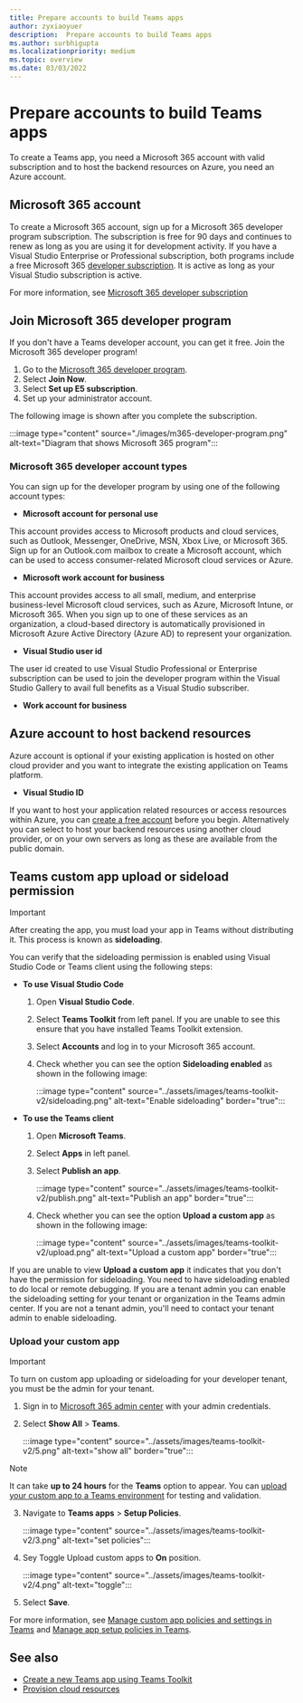 ```yaml
---
title: Prepare accounts to build Teams apps
author: zyxiaoyuer
description:  Prepare accounts to build Teams apps
ms.author: surbhigupta
ms.localizationpriority: medium
ms.topic: overview
ms.date: 03/03/2022
---
```

# Prepare accounts to build Teams apps

To create a Teams app, you need a Microsoft 365 account with valid subscription and to host the backend resources on Azure, you need an Azure account.

## Microsoft 365 account

To create a Microsoft 365 account, sign up for a Microsoft 365 developer program subscription. The subscription is free for 90 days and continues to renew as long as you are using it for development activity. If you have a Visual Studio Enterprise or Professional subscription, both programs include a free Microsoft 365 [developer subscription](https://aka.ms/MyVisualStudioBenefits). It is active as long as your Visual Studio subscription is active.

For more information, see [Microsoft 365 developer subscription](https://developer.microsoft.com/microsoft-365/dev-program)

## Join Microsoft 365 developer program

If you don't have a Teams developer account, you can get it free. Join the Microsoft 365 developer program!

1. Go to the [Microsoft 365 developer program](https://developer.microsoft.com/microsoft-365/dev-program).
2. Select **Join Now**.
3. Select **Set up E5 subscription**.
4. Set up your administrator account.

The following image is shown after you complete the subscription.

:::image type="content" source="./images/m365-developer-program.png" alt-text="Diagram that shows Microsoft 365 program":::

### Microsoft 365 developer account types

You can sign up for the developer program by using one of the following account types:

- **Microsoft account for personal use**

This account provides access to Microsoft products and cloud services, such as Outlook, Messenger, OneDrive, MSN, Xbox Live, or Microsoft 365. Sign up for an Outlook.com mailbox to create a Microsoft account, which can be used to access consumer-related Microsoft cloud services or Azure.

- **Microsoft work account for business**

 This account provides access to all small, medium, and enterprise business-level Microsoft cloud services, such as Azure, Microsoft Intune, or Microsoft 365. When you sign up to one of these services as an organization, a cloud-based directory is automatically provisioned in Microsoft Azure Active Directory (Azure AD) to represent your organization.

- **Visual Studio user id**

The user id created to use Visual Studio Professional or Enterprise subscription can be used to join the developer program within the Visual Studio Gallery to avail full benefits as a Visual Studio subscriber.

* **Work account for business**

## Azure account to host backend resources

Azure account is optional if your existing application is hosted on other cloud provider and you want to integrate the existing application on Teams platform.

* **Visual Studio ID**

If you want to host your application related resources or access resources within Azure, you can [create a free account](https://azure.microsoft.com/free/) before you begin. Alternatively you can select to host your backend resources using another cloud provider, or on your own servers as long as these are available from the public domain.

## Teams custom app upload or sideload permission

> [!IMPORTANT]
> After creating the app, you must load your app in Teams without distributing it. This process is known as **sideloading**.

You can verify that the sideloading permission is enabled using Visual Studio Code or Teams client using the following steps:

* **To use Visual Studio Code**

    1. Open **Visual Studio Code**.
    1. Select **Teams Toolkit** from left panel. If you are unable to see this ensure that you have installed Teams Toolkit extension.
    1. Select **Accounts** and log in to your Microsoft 365 account.
    1. Check whether you can see the option **Sideloading enabled** as shown in the following image:

       :::image type="content" source="../assets/images/teams-toolkit-v2/sideloading.png" alt-text="Enable sideloading" border="true":::

* **To use the Teams client**

    1. Open **Microsoft Teams**.
    2. Select **Apps** in left panel.
    3. Select **Publish an app**.

       :::image type="content" source="../assets/images/teams-toolkit-v2/publish.png" alt-text="Publish an app" border="true":::

    4. Check whether you can see the option **Upload a custom app** as shown in the following image:

       :::image type="content" source="../assets/images/teams-toolkit-v2/upload.png" alt-text="Upload a custom app" border="true":::

If you are unable to view **Upload a custom app** it indicates that you don't have the permission for sideloading. You need to have sideloading enabled to do local or remote debugging. If you are a tenant admin you can enable the sideloading setting for your tenant or organization in the Teams admin center. If you are not a tenant admin, you'll need to contact your tenant admin to enable sideloading.

### Upload your custom app

> [!IMPORTANT]
> To turn on custom app uploading or sideloading for your developer tenant, you must be the admin for your tenant.

1. Sign in to [Microsoft 365 admin center](https://admin.microsoft.com/Adminportal/Home?source=applauncher#/homepage#/) with your admin credentials.

2. Select **Show All** > **Teams**.

   :::image type="content" source="../assets/images/teams-toolkit-v2/5.png" alt-text="show all" border="true":::

> [!NOTE]
> It can take **up to 24 hours** for the **Teams** option to appear. You can [upload your custom app to a Teams environment](/microsoftteams/upload-custom-apps) for testing and validation.

3. Navigate to **Teams apps** > **Setup Policies**.

   :::image type="content" source="../assets/images/teams-toolkit-v2/3.png" alt-text="set policies":::

4. Sey Toggle Upload custom apps to **On** position.

   :::image type="content" source="../assets/images/teams-toolkit-v2/4.png" alt-text="toggle":::

5. Select **Save**.

<!-- > [!Note]
> It can take up to 24 hours for sideloading to become active. In the meantime, you can use **upload for your tenant** to test your app. To upload the .zip package file of the app, see [Upload custom apps](/microsoftteams/teams-app-setup-policies). -->

For more information, see [Manage custom app policies and settings in Teams](/microsoftteams/teams-custom-app-policies-and-settings) and [Manage app setup policies in Teams](/microsoftteams/teams-app-setup-policies).

## See also

* [Create a new Teams app using Teams Toolkit](create-new-project.md)
* [Provision cloud resources](provision.md)